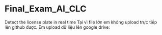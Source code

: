 # Final_Exam_AI_CLC
Detect the license plate in real time
Tại vì file lớn em không upload trực tiếp lên github được. Em upload dữ liệu lên google drive:
